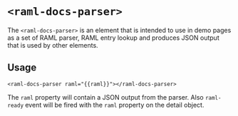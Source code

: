 
# `<raml-docs-parser>`
The `<raml-docs-parser>` is an element that is intended to use in demo pages as a
set of RAML parser, RAML entry lookup and produces JSON output that is used by
other elements.

## Usage
```
<raml-docs-parser raml="{{raml}}"></raml-docs-parser>
```
The `raml` property will contain a JSON output from the parser. Also `raml-ready` event will
be fired with the `raml` property on the detail object.


